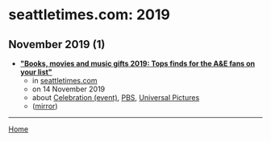 # seattletimes.com: 2019

## November 2019 (1)

 - [**"Books, movies and music gifts 2019: Tops finds for the A&E fans on your list"**](https://www.seattletimes.com/explore/shop-northwest/books-movies-and-music-gifts-2019-tops-finds-for-the-ae-fans-on-your-list/)
    - in [seattletimes.com](../../../publications/p-t/seattletimes-com/index.md)
    - on 14 November 2019
    - about [Celebration (event)](../../../topics/event/celebration/index.md), [PBS](../../../topics/pbs/index.md), [Universal Pictures](../../../topics/universal-pictures/index.md)
    - ([mirror](https://web.archive.org/web/*/https://www.seattletimes.com/explore/shop-northwest/books-movies-and-music-gifts-2019-tops-finds-for-the-ae-fans-on-your-list/))

----

[Home](../index.md)
